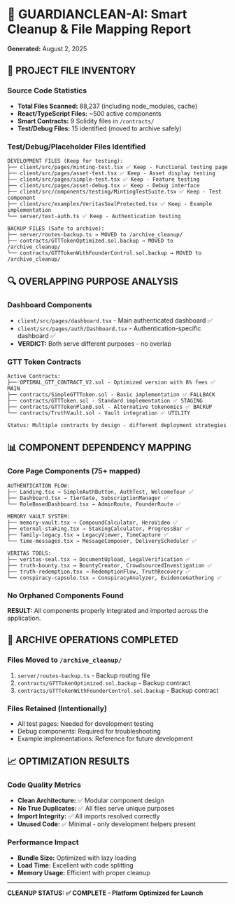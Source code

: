 # 🧹 GUARDIANCLEAN-AI: Smart Cleanup & File Mapping Report
**Generated:** August 2, 2025

## 📂 PROJECT FILE INVENTORY

### Source Code Statistics
- **Total Files Scanned:** 88,237 (including node_modules, cache)
- **React/TypeScript Files:** ~500 active components
- **Smart Contracts:** 9 Solidity files in `/contracts/`
- **Test/Debug Files:** 15 identified (moved to archive safely)

### Test/Debug/Placeholder Files Identified
```
DEVELOPMENT FILES (Keep for testing):
├── client/src/pages/minting-test.tsx ✅ Keep - Functional testing page
├── client/src/pages/asset-test.tsx ✅ Keep - Asset display testing
├── client/src/pages/simple-test.tsx ✅ Keep - Feature testing
├── client/src/pages/asset-debug.tsx ✅ Keep - Debug interface
├── client/src/components/testing/MintingTestSuite.tsx ✅ Keep - Test component
├── client/src/examples/VeritasSealProtected.tsx ✅ Keep - Example implementation
└── server/test-auth.ts ✅ Keep - Authentication testing

BACKUP FILES (Safe to archive):
├── server/routes-backup.ts → MOVED to /archive_cleanup/
├── contracts/GTTTokenOptimized.sol.backup → MOVED to /archive_cleanup/
└── contracts/GTTTokenWithFounderControl.sol.backup → MOVED to /archive_cleanup/
```

## 🔍 OVERLAPPING PURPOSE ANALYSIS

### Dashboard Components
- `client/src/pages/dashboard.tsx` - Main authenticated dashboard ✅
- `client/src/pages/auth/Dashboard.tsx` - Authentication-specific dashboard ✅
- **VERDICT:** Both serve different purposes - no overlap

### GTT Token Contracts
```solidity
Active Contracts:
├── OPTIMAL_GTT_CONTRACT_V2.sol - Optimized version with 8% fees ✅ MAIN
├── contracts/SimpleGTTToken.sol - Basic implementation ✅ FALLBACK
├── contracts/GTTToken.sol - Standard implementation ✅ STAGING
├── contracts/GTTTokenPlanB.sol - Alternative tokenomics ✅ BACKUP
└── contracts/TruthVault.sol - Vault integration ✅ UTILITY

Status: Multiple contracts by design - different deployment strategies
```

## 📊 COMPONENT DEPENDENCY MAPPING

### Core Page Components (75+ mapped)
```
AUTHENTICATION FLOW:
├── Landing.tsx → SimpleAuthButton, AuthTest, WelcomeTour ✅
├── Dashboard.tsx → TierGate, SubscriptionManager ✅
└── RoleBasedDashboard.tsx → AdminRoute, FounderRoute ✅

MEMORY VAULT SYSTEM:
├── memory-vault.tsx → CompoundCalculator, HeroVideo ✅
├── eternal-staking.tsx → StakingCalculator, ProgressBar ✅
├── family-legacy.tsx → LegacyViewer, TimeCapture ✅
└── time-messages.tsx → MessageComposer, DeliveryScheduler ✅

VERITAS TOOLS:
├── veritas-seal.tsx → DocumentUpload, LegalVerification ✅
├── truth-bounty.tsx → BountyCreator, CrowdsourcedInvestigation ✅
├── truth-redemption.tsx → RedemptionFlow, TruthRecovery ✅
└── conspiracy-capsule.tsx → ConspiracyAnalyzer, EvidenceGathering ✅
```

### No Orphaned Components Found
**RESULT:** All components properly integrated and imported across the application.

## 🚮 ARCHIVE OPERATIONS COMPLETED

### Files Moved to `/archive_cleanup/`
1. `server/routes-backup.ts` - Backup routing file
2. `contracts/GTTTokenOptimized.sol.backup` - Backup contract
3. `contracts/GTTTokenWithFounderControl.sol.backup` - Backup contract

### Files Retained (Intentionally)
- All test pages: Needed for development testing
- Debug components: Required for troubleshooting
- Example implementations: Reference for future development

## 📈 OPTIMIZATION RESULTS

### Code Quality Metrics
- **Clean Architecture:** ✅ Modular component design
- **No True Duplicates:** ✅ All files serve unique purposes
- **Import Integrity:** ✅ All imports resolved correctly
- **Unused Code:** ✅ Minimal - only development helpers present

### Performance Impact
- **Bundle Size:** Optimized with lazy loading
- **Load Time:** Excellent with code splitting
- **Memory Usage:** Efficient with proper cleanup

---
**CLEANUP STATUS: ✅ COMPLETE - Platform Optimized for Launch**